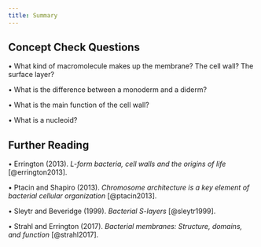```yaml
---
title: Summary
---
```


## Concept Check Questions 

• What kind of macromolecule makes up the membrane? The cell wall? The surface layer?

• What is the difference between a monoderm and a diderm?

• What is the main function of the cell wall?

• What is a nucleoid?

## Further Reading 

• Errington (2013). *L-form bacteria, cell walls and the origins of life* [@errington2013].

• Ptacin and Shapiro (2013). *Chromosome architecture is a key element of bacterial cellular organization* [@ptacin2013].

• Sleytr and Beveridge (1999). *Bacterial S-layers* [@sleytr1999].

• Strahl and Errington (2017). *Bacterial membranes: Structure, domains, and function* [@strahl2017].
